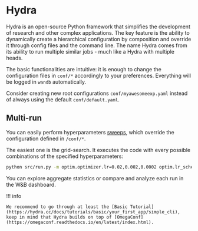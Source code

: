 
# Hydra

Hydra is an open-source Python framework that simplifies the development of research and other complex applications. The key feature is the ability to dynamically create a hierarchical configuration by composition and override it through config files and the command line. The name Hydra comes from its ability to run multiple similar jobs - much like a Hydra with multiple heads.

The basic functionalities are intuitive: it is enough to change the configuration files in `conf/*` accordingly to your preferences. Everything will be logged in `wandb` automatically.

Consider creating new root configurations `conf/myawesomeexp.yaml` instead of always using the default `conf/default.yaml`.


## Multi-run

You can easily perform hyperparameters [sweeps](https://hydra.cc/docs/advanced/override_grammar/extended), which override the configuration defined in `/conf/*`.

The easiest one is the grid-search. It executes the code with every possible combinations of the specified hyperparameters:

```bash
python src/run.py -m optim.optimizer.lr=0.02,0.002,0.0002 optim.lr_scheduler.T_mult=1,2 optim.optimizer.weight_decay=0,1e-5
```

You can explore aggregate statistics or compare and analyze each run in the W&B dashboard.


!!! info

    We recommend to go through at least the [Basic Tutorial](https://hydra.cc/docs/tutorials/basic/your_first_app/simple_cli), keep in mind that Hydra builds on top of [OmegaConf](https://omegaconf.readthedocs.io/en/latest/index.html).
